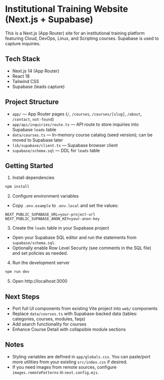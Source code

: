 # Institutional Training Website (Next.js + Supabase)

This is a Next.js (App Router) site for an institutional training platform featuring Cloud, DevOps, Linux, and Scripting courses. Supabase is used to capture inquiries.

## Tech Stack
- Next.js 14 (App Router)
- React 18
- Tailwind CSS
- Supabase (leads capture)

## Project Structure
- `app/` — App Router pages (`/`, `/courses`, `/courses/[slug]`, `/about`, `/contact`, `not-found`)
- `app/api/inquiries/route.ts` — API route to store inquiries into Supabase `leads` table
- `data/courses.ts` — In-memory course catalog (seed version); can be moved to Supabase later
- `lib/supabase/client.ts` — Supabase browser client
- `supabase/schema.sql` — DDL for `leads` table

## Getting Started
1. Install dependencies
```bash
npm install
```

2. Configure environment variables
- Copy `.env.example` to `.env.local` and set the values:
```
NEXT_PUBLIC_SUPABASE_URL=your-project-url
NEXT_PUBLIC_SUPABASE_ANON_KEY=your-anon-key
```

3. Create the `leads` table in your Supabase project
- Open your Supabase SQL editor and run the statements from `supabase/schema.sql`.
- Optionally enable Row Level Security (see comments in the SQL file) and set policies as needed.

4. Run the development server
```bash
npm run dev
```

5. Open http://localhost:3000

## Next Steps
- Port full UI components from existing Vite project into `web/` components
- Replace `data/courses.ts` with Supabase-backed data (tables: categories, courses, modules, faqs)
- Add search functionality for courses
- Enhance Course Detail with collapsible module sections

## Notes
- Styling variables are defined in `app/globals.css`. You can paste/port more utilities from your existing `src/index.css` if desired.
- If you need images from remote sources, configure `images.remotePatterns` in `next.config.mjs`.
